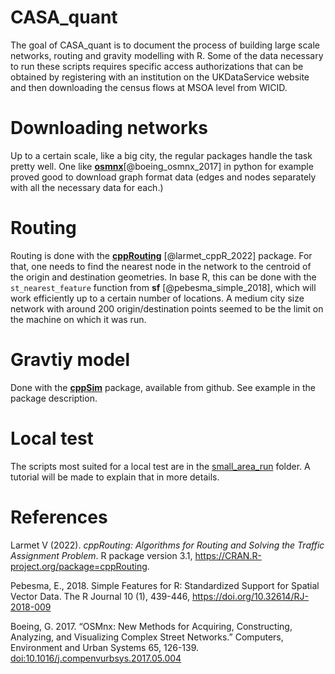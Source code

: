 
<!-- README.md is generated from README.Rmd. Please edit that file -->

# CASA_quant

<!-- badges: start -->
<!-- badges: end -->

The goal of CASA_quant is to document the process of building large
scale networks, routing and gravity modelling with R. Some of the data
necessary to run these scripts requires specific access authorizations
that can be obtained by registering with an institution on the
UKDataService website and then downloading the census flows at MSOA
level from WICID.

# Downloading networks

Up to a certain scale, like a big city, the regular packages handle the
task pretty well. One like
[**osmnx**](https://github.com/gboeing/osmnx)\[@boeing_osmnx_2017\] in
python for example proved good to download graph format data (edges and
nodes separately with all the necessary data for each.)

# Routing

Routing is done with the
[**cppRouting**](https://github.com/vlarmet/cppRouting)
\[@larmet_cppR_2022\] package. For that, one needs to find the nearest
node in the network to the centroid of the origin and destination
geometries. In base R, this can be done with the `st_nearest_feature`
function from **sf** \[@pebesma_simple_2018\], which will work
efficiently up to a certain number of locations. A medium city size
network with around 200 origin/destination points seemed to be the limit
on the machine on which it was run.

# Gravtiy model

Done with the [**cppSim**](https://github.com/ischlo/cppSim) package,
available from github. See example in the package description.

# Local test

The scripts most suited for a local test are in the
[small_area_run](https://github.com/ischlo/QUANT_at/tree/main/small_area_run)
folder. A tutorial will be made to explain that in more details.

# References

Larmet V (2022). *cppRouting: Algorithms for Routing and Solving the
Traffic Assignment Problem*. R package version 3.1,
<https://CRAN.R-project.org/package=cppRouting>.

Pebesma, E., 2018. Simple Features for R: Standardized Support for
Spatial Vector Data. The R Journal 10 (1), 439-446,
<https://doi.org/10.32614/RJ-2018-009>

Boeing, G. 2017. “OSMnx: New Methods for Acquiring, Constructing,
Analyzing, and Visualizing Complex Street Networks.” Computers,
Environment and Urban Systems 65, 126-139.
<doi:10.1016/j.compenvurbsys.2017.05.004>
